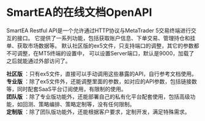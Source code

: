 # SmartEA的在线文档OpenAPI

SmartEA Restful API是一个允许通过HTTP协议与MetaTrader 5交易终端进行交互的接口。 它提供了一系列功能，包括获取账户信息、下单交易、管理持仓和挂单、获取市场数据等。 默认社区版的ex5文件，只支持端口的调整，其它的参数都不可调整，在MT5终端的设置中， 可以设置Server端口，默认是9000，加载了之后就能通过外部访问了。

**社区版** ：只有ex5文件，直接可以手动调用这些暴露的API，自行参考文档使用。<br />
**专业版** ：除了ex5文件外，还能调整里面的参数，如对应的API参数，包括链接数等，同时配套SaaS平台订阅使用，有限制的使用。<br />
**团队版** ：除了专业版功能外，还能部署自己的私有化平台配套使用，包括高级功能，如回测、策略编排、策略定制等，没有任何限制。<br />
**定制版** ：除了团队版功能外，还能根据客户要求，定制开发，满足特殊需求。
